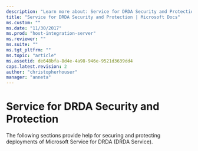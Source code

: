 ```yaml
---
description: "Learn more about: Service for DRDA Security and Protection"
title: "Service for DRDA Security and Protection | Microsoft Docs"
ms.custom: ""
ms.date: "11/30/2017"
ms.prod: "host-integration-server"
ms.reviewer: ""
ms.suite: ""
ms.tgt_pltfrm: ""
ms.topic: "article"
ms.assetid: de648bfa-8d4e-4a98-946e-9521d3639dd4
caps.latest.revision: 2
author: "christopherhouser"
manager: "anneta"
---
```

# Service for DRDA Security and Protection
The following sections provide help for securing and protecting deployments of Microsoft Service for DRDA (DRDA Service).
